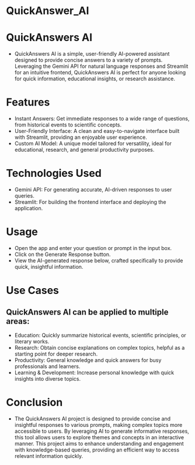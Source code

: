 # QuickAnswer_AI
# QuickAnswers AI
- QuickAnswers AI is a simple, user-friendly AI-powered assistant designed to provide concise answers to a variety of prompts. Leveraging the Gemini API for natural language responses and Streamlit for an intuitive frontend, QuickAnswers AI is perfect for anyone looking for quick information, educational insights, or research assistance.

# Features
- Instant Answers: Get immediate responses to a wide range of questions, from historical events to scientific concepts.
- User-Friendly Interface: A clean and easy-to-navigate interface built with Streamlit, providing an enjoyable user experience.
- Custom AI Model: A unique model tailored for versatility, ideal for educational, research, and general productivity purposes.
# Technologies Used
- Gemini API: For generating accurate, AI-driven responses to user queries.
- Streamlit: For building the frontend interface and deploying the application.

# Usage
- Open the app and enter your question or prompt in the input box.
- Click on the Generate Response button.
- View the AI-generated response below, crafted specifically to provide quick, insightful information.
# Use Cases
## QuickAnswers AI can be applied to multiple areas:

- Education: Quickly summarize historical events, scientific principles, or literary works.
- Research: Obtain concise explanations on complex topics, helpful as a starting point for deeper research.
- Productivity: General knowledge and quick answers for busy professionals and learners.
- Learning & Development: Increase personal knowledge with quick insights into diverse topics.
# Conclusion
- The QuickAnswers AI project is designed to provide concise and insightful responses to various prompts, making complex topics more accessible to users. By leveraging AI to generate informative responses, this tool allows users to explore themes and concepts in an interactive manner. This project aims to enhance understanding and engagement with knowledge-based queries, providing an efficient way to access relevant information quickly.
